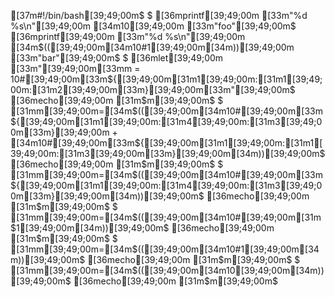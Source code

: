 [37m#!/bin/bash[39;49;00m$
$
[36mprintf[39;49;00m [33m"%d %s\n"[39;49;00m [34m10[39;49;00m [33m"foo"[39;49;00m$
[36mprintf[39;49;00m [33m"%d %s\n"[39;49;00m [34m$(([39;49;00m[34m10#1[39;49;00m[34m))[39;49;00m [33m"bar"[39;49;00m$
$
[36mlet[39;49;00m [33m"[39;49;00m[33mm = 10#[39;49;00m[33m${[39;49;00m[31m1[39;49;00m:[31m1[39;49;00m:[31m2[39;49;00m[33m}[39;49;00m[33m"[39;49;00m$
[36mecho[39;49;00m [31m$m[39;49;00m$
$
[31mm[39;49;00m=[34m$(([39;49;00m[34m10#[39;49;00m[33m${[39;49;00m[31m1[39;49;00m:[31m4[39;49;00m:[31m3[39;49;00m[33m}[39;49;00m + [34m10#[39;49;00m[33m${[39;49;00m[31m1[39;49;00m:[31m1[39;49;00m:[31m3[39;49;00m[33m}[39;49;00m[34m))[39;49;00m$
[36mecho[39;49;00m [31m$m[39;49;00m$
$
[31mm[39;49;00m=[34m$(([39;49;00m[34m10#[39;49;00m[33m${[39;49;00m[31m1[39;49;00m:[31m4[39;49;00m:[31m3[39;49;00m[33m}[39;49;00m[34m))[39;49;00m$
[36mecho[39;49;00m [31m$m[39;49;00m$
$
[31mm[39;49;00m=[34m$(([39;49;00m[34m10#[39;49;00m[31m$1[39;49;00m[34m))[39;49;00m$
[36mecho[39;49;00m [31m$m[39;49;00m$
$
[31mm[39;49;00m=[34m$(([39;49;00m[34m10#1[39;49;00m[34m))[39;49;00m$
[36mecho[39;49;00m [31m$m[39;49;00m$
$
[31mm[39;49;00m=[34m$(([39;49;00m[34m10[39;49;00m[34m))[39;49;00m$
[36mecho[39;49;00m [31m$m[39;49;00m$
